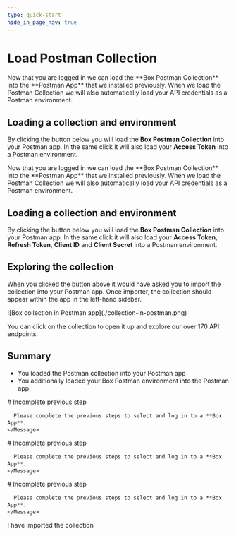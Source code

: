 ```yaml
---
type: quick-start
hide_in_page_nav: true
---
```


<!-- alex disable postman-postwoman -->

# Load Postman Collection

<LoggedIn>
  Now that you are logged in we can load the **Box Postman Collection** into the
  **Postman App** that we installed previously. When we load the Postman
  Collection we will also automatically load your API credentials as a Postman
  environment. 

  ## Loading a collection and environment

  By clicking the button below you will load the **Box Postman
  Collection** into your Postman app. In the same click it will also load your
  **Access Token** into a Postman environment.

  <Trigger option='postman.collection_downloaded' value='true'>
    <Postman id='62d85bbca8bf7bd5a48b' />
  </Trigger>
</LoggedIn>

<LoggedIn id='postman_credentials'>
  Now that you are logged in we can load the **Box Postman Collection** into the
  **Postman App** that we installed previously. When we load the Postman
  Collection we will also automatically load your API credentials as a Postman
  environment. 

  ## Loading a collection and environment

  By clicking the button below you will load the **Box Postman
  Collection** into your Postman app. In the same click it will also load your
  **Access Token**, **Refresh Token**, **Client ID** and **Client Secret** into
  a Postman environment.

  <Trigger option='postman.collection_downloaded' value='true'>
    <Postman id='62d85bbca8bf7bd5a48b' env='postman_credentials' />
  </Trigger>
</LoggedIn>

<Choice option='postman.collection_downloaded' value='true' color='none'>
  
## Exploring the collection

When you clicked the button above it would have asked you to import the
collection into your Postman app. Once importer, the collection should appear
within the app in the left-hand sidebar.

<ImageFrame border center shadow>
  ![Box collection in Postman app](./collection-in-postman.png)
</ImageFrame>

You can click on the collection to open it up and explore our over 170 API
endpoints.  

## Summary

* You loaded the Postman collection into your Postman app
* You additionally loaded your Box Postman environment into the Postman app

</Choice>

<Choice option='postman.app_type' value='use_box' color='none'>
  <LoggedIn reverse>
    <Message danger>
      # Incomplete previous step

      Please complete the previous steps to select and log in to a **Box App**.
    </Message>
  </LoggedIn>
</Choice>

<Choice option='postman.app_type' value='use_own' color='none'>
  <LoggedIn  id='postman_credentials' reverse>
    <Message danger>
      # Incomplete previous step

      Please complete the previous steps to select and log in to a **Box App**.
    </Message>
  </LoggedIn>
</Choice>

<Choice option='postman.app_type' unset color='none'>
  <LoggedIn  id='postman_credentials' reverse>
    <Message danger>
      # Incomplete previous step

      Please complete the previous steps to select and log in to a **Box App**.
    </Message>
  </LoggedIn>
</Choice>

<Observe option='postman.collection_downloaded' value='true'>
  <Next>I have imported the collection</Next>
</Observe>